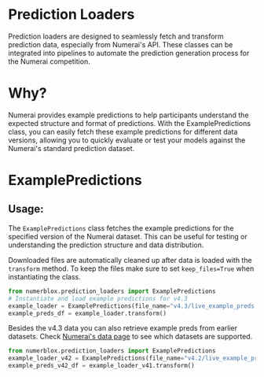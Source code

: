 # Prediction Loaders

Prediction loaders are designed to seamlessly fetch and transform prediction data, especially from Numerai's API. These classes can be integrated into pipelines to automate the prediction generation process for the Numerai competition.

# Why?

Numerai provides example predictions to help participants understand the expected structure and format of predictions. With the ExamplePredictions class, you can easily fetch these example predictions for different data versions, allowing you to quickly evaluate or test your models against the Numerai's standard prediction dataset.

# ExamplePredictions

## Usage:
The `ExamplePredictions` class fetches the example predictions for the specified version of the Numerai dataset. This can be useful for testing or understanding the prediction structure and data distribution.

Downloaded files are automatically cleaned up after data is loaded with the `transform` method. To keep the files make sure to set `keep_files=True` when instantiating the class.

```py
from numerblox.prediction_loaders import ExamplePredictions
# Instantiate and load example predictions for v4.3
example_loader = ExamplePredictions(file_name="v4.3/live_example_preds.parquet", keep_files=False)
example_preds_df = example_loader.transform()
```

Besides the v4.3 data you can also retrieve example preds from earlier datasets. Check [Numerai's data page](https://numer.ai/data) to see which datasets are supported.

```py
from numerblox.prediction_loaders import ExamplePredictions
example_loader_v42 = ExamplePredictions(file_name="v4.2/live_example_preds.parquet", keep_files=True)
example_preds_v42_df = example_loader_v41.transform()
```
